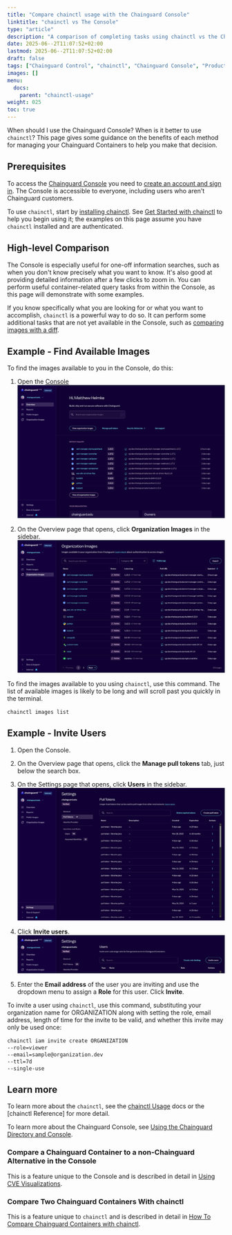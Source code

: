 ```yaml
---
title: "Compare chainctl usage with the Chainguard Console"
linktitle: "chainctl vs The Console"
type: "article"
description: "A comparison of completing tasks using chainctl vs the Chainguard Console."
date: 2025-06--2T11:07:52+02:00
lastmod: 2025-06--2T11:07:52+02:00
draft: false
tags: ["Chainguard Control", "chainctl", "Chainguard Console", "Product", ]
images: []
menu:
  docs:
    parent: "chainctl-usage"
weight: 025
toc: true
---
```


When should I use the Chainguard Console? When is it better to use `chainctl`? This page gives some guidance on the benefits of each method for managing your Chainguard Containers to help you make that decision.


## Prerequisites

To access the [Chainguard Console](/chainguard/chainguard-images/how-to-use/images-directory/) you need to [create an account and sign in](https://console.chainguard.dev/auth/login). The Console is accessible to everyone, including users who aren't Chainguard customers.

To use `chainctl`, start by [installing chainctl](/chainguard/chainctl-usage/how-to-install-chainctl/). See [Get Started with chainctl](/chainguard/chainctl-usage/getting-started-with-chainctl/) to help you begin using it; the examples on this page assume you have `chainctl` installed and are authenticated.


## High-level Comparison

The Console is especially useful for one-off information searches, such as when you don't know precisely what you want to know. It's also good at providing detailed information after a few clicks to zoom in. You can perform useful container-related query tasks from within the Console, as this page will demonstrate with some examples.

If you know specifically what you are looking for or what you want to accomplish, `chainctl` is a powerful way to do so. It can perform some additional tasks that are not yet available in the Console, such as [comparing images with a diff](/chainguard/chainctl-usage/comparing-images/).


## Example - Find Available Images

To find the images available to you in the Console, do this:

1. Open the [Console](https://console.chainguard.dev)
![Screenshot showing the Overview page in the Console.](console-overview.png)

1. On the Overview page that opens, click **Organization Images** in the sidebar.
![Screenshot showing the Organization Images page in the Console, which lists all of the images available along with data for each including Status, Latest tag, Pull URL, and when the image was last updated.](console-org-images.png)


To find the images available to you using `chainctl`, use this command. The list of available images is likely to be long and will scroll past you quickly in the terminal.

```
chainctl images list

```


## Example - Invite Users

1. Open the Console.

1. On the Overview page that opens, click the **Manage pull tokens** tab, just below the search box.

1. On the Settings page that opens, click **Users** in the sidebar.
![Screenshot showing the Settings page in the Console.](console-settings.png)

1. Click **Invite users**.
![Screenshot showing the list of users in the Console.](console-users.png)

1. Enter the **Email address** of the user you are inviting and use the dropdown menu to assign a **Role** for this user. Click **Invite**.


To invite a user using `chainctl`, use this command, substituting your organization name for ORGANIZATION along with setting the role, email address, length of time for the invite to be valid, and whether this invite may only be used once:

```
chainctl iam invite create ORGANIZATION
--role=viewer
--email=sample@organization.dev
--ttl=7d
--single-use

```

## Learn more

To learn more about the `chainctl`, see the
[chainctl Usage](/chainguard/chainctl/chainctl-usage/) docs or the [chainctl Reference] for more detail.

To learn more about the Chainguard Console, see [Using the Chainguard Directory and Console](/chainguard/chainguard-images/how-to-use/images-directory/).


### Compare a Chainguard Container to a non-Chainguard Alternative in the Console

This is a feature unique to the Console and is described in detail in [Using CVE Visualizations](/chainguard/chainguard-images/features/cve_visualizations/).

### Compare Two Chainguard Containers With chainctl

This is a feature unique to `chainctl` and is described in detail in [How To Compare Chainguard Containers with chainctl](/chainguard/chainctl-usage/comparing-images.md).